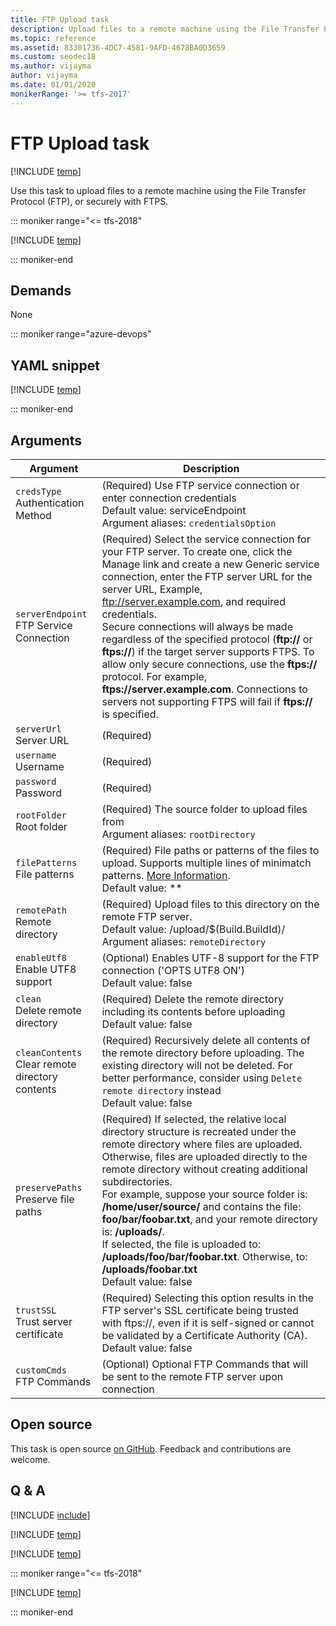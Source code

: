 ```yaml
---
title: FTP Upload task
description: Upload files to a remote machine using the File Transfer Protocol (FTP), or securely with FTPS on Azure Pipelines and Team Foundation Server (TFS)
ms.topic: reference
ms.assetid: 83301736-4DC7-4581-9AFD-4678BA0D3659
ms.custom: seodec18
ms.author: vijayma
author: vijayma
ms.date: 01/01/2020
monikerRange: '>= tfs-2017'
---
```


# FTP Upload task

[!INCLUDE [temp](../../includes/version-tfs-2017-rtm.md)]

Use this task to upload files to a remote machine using the File Transfer Protocol (FTP), or securely with FTPS.

::: moniker range="<= tfs-2018"

[!INCLUDE [temp](../../includes/concept-rename-note.md)]

::: moniker-end

## Demands

None

::: moniker range="azure-devops"

## YAML snippet

[!INCLUDE [temp](../includes/yaml/FtpUploadV2.md)]

::: moniker-end

## Arguments

| Argument                                             | Description                                                                                                                                                                                                                                                                                                                                                                                                                                                                                                                                                                                              |
| ---------------------------------------------------- | -------------------------------------------------------------------------------------------------------------------------------------------------------------------------------------------------------------------------------------------------------------------------------------------------------------------------------------------------------------------------------------------------------------------------------------------------------------------------------------------------------------------------------------------------------------------------------------------------------- |
| `credsType` <br/>Authentication Method               | (Required) Use FTP service connection or enter connection credentials <br/>Default value: serviceEndpoint <br/>Argument aliases: `credentialsOption`                                                                                                                                                                                                                                                                                                                                                                                                                                                     |
| `serverEndpoint` <br/>FTP Service Connection         | (Required) Select the service connection for your FTP server. To create one, click the Manage link and create a new Generic service connection, enter the FTP server URL for the server URL, Example, ftp://server.example.com, and required credentials. <br/>Secure connections will always be made regardless of the specified protocol (**ftp://** or **ftps://**) if the target server supports FTPS. To allow only secure connections, use the **ftps://** protocol. For example, **ftps://server.example.com**. Connections to servers not supporting FTPS will fail if **ftps://** is specified. |
| `serverUrl` <br/> Server URL                         | (Required)                                                                                                                                                                                                                                                                                                                                                                                                                                                                                                                                                                                               |
| `username` <br/> Username                            | (Required)                                                                                                                                                                                                                                                                                                                                                                                                                                                                                                                                                                                               |
| `password` <br/> Password                            | (Required)                                                                                                                                                                                                                                                                                                                                                                                                                                                                                                                                                                                               |
| `rootFolder` <br/> Root folder                       | (Required) The source folder to upload files from <br/>Argument aliases: `rootDirectory`                                                                                                                                                                                                                                                                                                                                                                                                                                                                                                                 |
| `filePatterns` <br/> File patterns                   | (Required) File paths or patterns of the files to upload. Supports multiple lines of minimatch patterns. [More Information](https://go.microsoft.com/fwlink/?LinkId=800269).<br/>Default value: \*\*                                                                                                                                                                                                                                                                                                                                                                                                     |
| `remotePath` <br/> Remote directory                  | (Required) Upload files to this directory on the remote FTP server. <br/>Default value: /upload/$(Build.BuildId)/ <br/>Argument aliases: `remoteDirectory`                                                                                                                                                                                                                                                                                                                                                                                                                                               |
| `enableUtf8` <br/> Enable UTF8 support               | (Optional) Enables UTF-8 support for the FTP connection ('OPTS UTF8 ON') <br/>Default value: false                                                                                                                                                                                                                                                                                                                                                                                                                                                                                                       |
| `clean` <br/> Delete remote directory                | (Required) Delete the remote directory including its contents before uploading <br/>Default value: false                                                                                                                                                                                                                                                                                                                                                                                                                                                                                                 |
| `cleanContents` <br/>Clear remote directory contents | (Required) Recursively delete all contents of the remote directory before uploading. The existing directory will not be deleted. For better performance, consider using `Delete remote directory` instead <br/>Default value: false                                                                                                                                                                                                                                                                                                                                                                      |
| `preservePaths` <br/> Preserve file paths            | (Required) If selected, the relative local directory structure is recreated under the remote directory where files are uploaded. Otherwise, files are uploaded directly to the remote directory without creating additional subdirectories. <br/>For example, suppose your source folder is: **/home/user/source/** and contains the file: **foo/bar/foobar.txt**, and your remote directory is: **/uploads/**. <br/>If selected, the file is uploaded to: **/uploads/foo/bar/foobar.txt**. Otherwise, to: **/uploads/foobar.txt** <br/>Default value: false                                             |
| `trustSSL` <br/> Trust server certificate            | (Required) Selecting this option results in the FTP server's SSL certificate being trusted with ftps://, even if it is self-signed or cannot be validated by a Certificate Authority (CA). <br/>Default value: false                                                                                                                                                                                                                                                                                                                                                                                     |
| `customCmds` <br/>FTP Commands                       | (Optional) Optional FTP Commands that will be sent to the remote FTP server upon connection                                                                                                                                                                                                                                                                                                                                                                                                                                                                                                              |

## Open source

This task is open source [on GitHub](https://github.com/Microsoft/azure-pipelines-tasks). Feedback and contributions are welcome.

## Q & A

<!-- BEGINSECTION class="md-qanda" -->

[!INCLUDE [include](../includes/qa-minimatch.md)]

[!INCLUDE [temp](../includes/build-step-common-qa.md)]

[!INCLUDE [temp](../../includes/qa-agents.md)]

::: moniker range="<= tfs-2018"

[!INCLUDE [temp](../../includes/qa-versions.md)]

::: moniker-end

<!-- ENDSECTION -->
